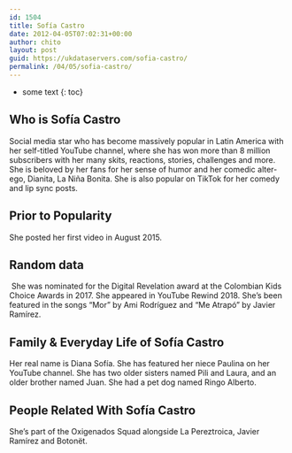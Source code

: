 ```yaml
---
id: 1504
title: Sofía Castro
date: 2012-04-05T07:02:31+00:00
author: chito
layout: post
guid: https://ukdataservers.com/sofia-castro/
permalink: /04/05/sofia-castro/
---
```


* some text
{: toc}
          
          
## Who is  Sofía Castro
                  
                  
                  
Social media star who has become massively popular in Latin America with her self-titled YouTube channel, where she has won more than 8 million subscribers with her many skits, reactions, stories, challenges and more. She is beloved by her fans for her sense of humor and her comedic alter-ego, Dianita, La Niña Bonita. She is also popular on TikTok for her comedy and lip sync posts. 
                  
                
                
                
## Prior to Popularity 
                  
                  
                  
She posted her first video in August 2015. 
                  
                
                
                
## Random data 
                  
                  
                  
 She was nominated for the Digital Revelation award at the Colombian Kids Choice Awards in 2017. She appeared in YouTube Rewind 2018. She&#8217;s been featured in the songs &#8220;Mor&#8221; by Ami Rodríguez and &#8220;Me Atrapó&#8221; by Javier Ramírez. 
                  
                
                
                
## Family & Everyday Life of Sofía Castro
                  
                  
                  
Her real name is Diana Sofía. She has featured her niece Paulina on her YouTube channel. She has two older sisters named Pili and Laura, and an older brother named Juan. She had a pet dog named Ringo Alberto. 
                  
                
                
                
## People Related With  Sofía Castro
                  
                  
                  
She&#8217;s part of the Oxigenados Squad alongside La Pereztroica, Javier Ramírez and Botonët. 
                  
                
              
            
          
          
          
    
    
  
